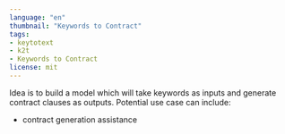 ```yaml
---
language: "en"
thumbnail: "Keywords to Contract"
tags:
- keytotext
- k2t
- Keywords to Contract
license: mit
---
```

Idea is to build a model which will take keywords as inputs and generate contract clauses as outputs.
Potential use case can include:
- contract generation assistance